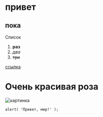 # привет

## пока

Список

1. **раз** 
1. *два*
2. ~~три~~

[ссылка](https://netology.ru/)

# Очень красивая роза

![картинка](https://i.mycdn.me/i?r=AzEPZsRbOZEKgBhR0XGMT1Rk6pCVjrSJZo5bHCIMQo4ZmaaKTM5SRkZCeTgDn6uOyic&fn=sqr_288)

```
alert( 'Привет, мир!' );
```